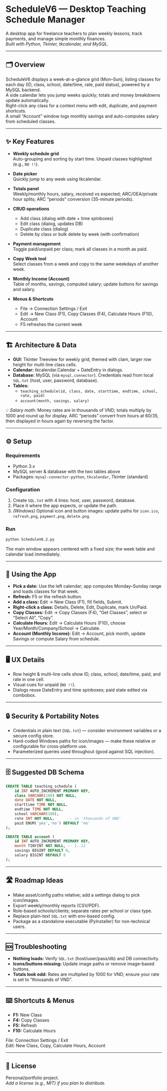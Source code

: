 # ScheduleV6 — Desktop Teaching Schedule Manager

A desktop app for freelance teachers to plan weekly lessons, track payments, and manage simple monthly finances.  
_Built with Python, Tkinter, tkcalendar, and MySQL._

---

## 🗂 Overview

ScheduleV6 displays a week-at-a-glance grid (Mon–Sun), listing classes for each day (ID, class, school, date/time, rate, paid status), powered by a MySQL backend.  
A side calendar lets you jump weeks quickly; totals and money breakdowns update automatically.  
Right-click any class for a context menu with edit, duplicate, and payment shortcuts.  
A small “Account” window logs monthly savings and auto-computes salary from scheduled classes.

---

## ✨ Key Features

- **Weekly schedule grid**  
    Auto-grouping and sorting by start time. Unpaid classes highlighted (e.g., `NO !!`).

- **Date picker**  
    Quickly jump to any week using tkcalendar.

- **Totals panel**  
    Weekly/monthly hours, salary, received vs expected; ARC/OEA/private hour splits; ARC “periods” conversion (35-minute periods).

- **CRUD operations**  
    - Add class (dialog with date + time spinboxes)
    - Edit class (dialog, updates DB)
    - Duplicate class (dialog)
    - Delete by class or bulk delete by week (with confirmation)

- **Payment management**  
    Toggle paid/unpaid per class; mark all classes in a month as paid.

- **Copy Week tool**  
    Select classes from a week and copy to the same weekdays of another week.

- **Monthly Income (Account)**  
    Table of months, savings, computed salary; update buttons for savings and salary.

- **Menus & Shortcuts**  
    - File → Connection Settings / Exit  
    - Edit → New Class (F1), Copy Classes (F4), Calculate Hours (F10), Account  
    - F5 refreshes the current week

---

## 🏗 Architecture & Data

- **GUI:** Tkinter Treeview for weekly grid, themed with clam, larger row height for multi-line class cells.
- **Calendar:** tkcalendar.Calendar + DateEntry in dialogs.
- **Database:** MySQL (via `mysql.connector`). Credentials read from local `SQL.txt` (host, user, password, database).
- **Tables:**
    - `teaching_schedule(id, class, date, starttime, endtime, school, rate, paid)`
    - `account(month, savings, salary)`

💡 _Salary math:_ Money rates are in thousands of VND; totals multiply by 1000 and round up for display. ARC “periods” convert from hours at 60/35, then displayed in hours again by reversing the factor.

---

## ⚙️ Setup

### Requirements

- Python 3.x
- MySQL server & database with the two tables above
- Packages: `mysql-connector-python`, `tkcalendar`, Tkinter (standard)

### Configuration

1. Create `SQL.txt` with 4 lines: host, user, password, database.
2. Place it where the app expects, or update the path.
3. _(Windows)_ Optional icon and button images: update paths for `icon.ico`, `refresh.png`, `payment.png`, `delete.png`.

### Run

```bash
python ScheduleV6.2.py
```

The main window appears centered with a fixed size; the week table and calendar load immediately.

---

## 🚀 Using the App

- **Pick a date:** Use the left calendar; app computes Monday–Sunday range and loads classes for that week.
- **Refresh:** F5 or the refresh button.
- **Add a class:** Edit → New Class (F1), fill fields, Submit.
- **Right-click a class:** Details, Delete, Edit, Duplicate, mark Un/Paid.
- **Copy Classes:** Edit → Copy Classes (F4), “Get Classes”, select or “Select All”, “Copy”.
- **Calculate Hours:** Edit → Calculate Hours (F10), choose Year/Month/Company/School → Calculate.
- **Account (Monthly Income):** Edit → Account, pick month, update Savings or compute Salary from schedule.

---

## 🖥 UX Details

- Row height & multi-line cells show ID, class, school, date/time, paid, and rate in one cell.
- Visual cues for unpaid (`NO !!`).
- Dialogs reuse DateEntry and time spinboxes; paid state edited via combobox.

---

## 🔒 Security & Portability Notes

- Credentials in plain text (`SQL.txt`) — consider environment variables or a secure config store.
- Hard-coded Windows paths for icon/images — make these relative or configurable for cross-platform use.
- Parameterized queries used throughout (good against SQL injection).

---

## 🗄 Suggested DB Schema

```sql
CREATE TABLE teaching_schedule (
    id INT AUTO_INCREMENT PRIMARY KEY,
    class VARCHAR(100) NOT NULL,
    date DATE NOT NULL,
    starttime TIME NOT NULL,
    endtime TIME NOT NULL,
    school VARCHAR(100),
    rate INT NOT NULL,      -- in 'thousands of VND'
    paid ENUM('yes','no') DEFAULT 'no'
);

CREATE TABLE account (
    id INT AUTO_INCREMENT PRIMARY KEY,
    month TINYINT NOT NULL, -- 1..12
    savings BIGINT DEFAULT 0,
    salary BIGINT DEFAULT 0
);
```

---

## 🛣 Roadmap Ideas

- Make asset/config paths relative; add a settings dialog to pick icon/images.
- Export weekly/monthly reports (CSV/PDF).
- Role-based schools/clients; separate rates per school or class type.
- Replace plain-text `SQL.txt` with env-based config.
- Package as a standalone executable (PyInstaller) for non-technical users.

---

## 🆘 Troubleshooting

- **Nothing loads:** Verify `SQL.txt` (host/user/pass/db) and DB connectivity.
- **Icons/buttons missing:** Update image paths or remove image-based buttons.
- **Totals look odd:** Rates are multiplied by 1000 for VND; ensure your rate is set to “thousands of VND”.

---

## ⌨️ Shortcuts & Menus

- **F1:** New Class
- **F4:** Copy Classes
- **F5:** Refresh
- **F10:** Calculate Hours

_File:_ Connection Settings / Exit  
_Edit:_ New Class, Copy, Calculate Hours, Account

---

## 📄 License

Personal/portfolio project.  
_Add a license (e.g., MIT) if you plan to distribute._